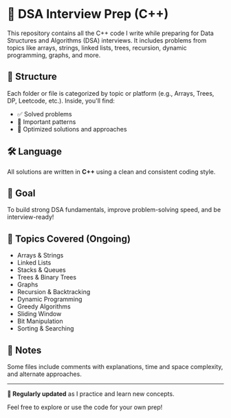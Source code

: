 # 🧠 DSA Interview Prep (C++)

This repository contains all the C++ code I write while preparing for Data Structures and Algorithms (DSA) interviews. It includes problems from topics like arrays, strings, linked lists, trees, recursion, dynamic programming, graphs, and more.

## 📁 Structure

Each folder or file is categorized by topic or platform (e.g., Arrays, Trees, DP, Leetcode, etc.). Inside, you'll find:
- ✅ Solved problems
- 📌 Important patterns
- 🧠 Optimized solutions and approaches

## 🛠️ Language

All solutions are written in **C++** using a clean and consistent coding style.

## 🎯 Goal

To build strong DSA fundamentals, improve problem-solving speed, and be interview-ready!

## 📌 Topics Covered (Ongoing)

- Arrays & Strings
- Linked Lists
- Stacks & Queues
- Trees & Binary Trees
- Graphs
- Recursion & Backtracking
- Dynamic Programming
- Greedy Algorithms
- Sliding Window
- Bit Manipulation
- Sorting & Searching

## 📝 Notes

Some files include comments with explanations, time and space complexity, and alternate approaches.

---

**📅 Regularly updated** as I practice and learn new concepts.

Feel free to explore or use the code for your own prep!
